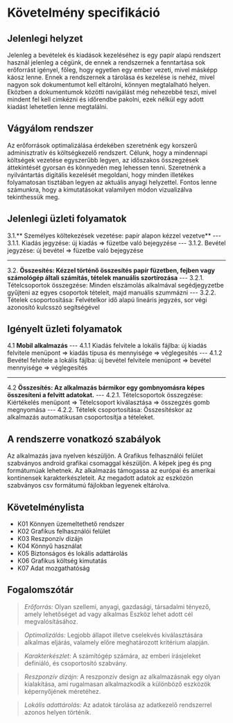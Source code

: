
# Követelmény specifikáció

## Jelenlegi helyzet
Jelenleg a bevételek és kiadások kezeléséhez is egy papír alapú rendszert használ jelenleg a cégünk,
de ennek a rendszernek a fenntartása sok erőforrást igényel, főleg, hogy egyetlen egy ember vezeti, mivel másképp káosz lenne.
Ennek a rendszernek a tárolása és kezelése is nehéz, mivel nagyon sok dokumentumot kell eltárolni, könnyen megtalalható helyen.
Eközben a dokumentumok közötti navigálást még nehezebbé teszi,
mivel mindent fel kell cimkézni és időrendbe pakolni, ezek nélkül egy adott kiadást lehetetlen lenne megtalálni.

## Vágyálom rendszer
Az erőforrások optimalizálása érdekében szeretnénk egy korszerű adminisztratív és költségkezelő rendszert.
Célunk, hogy a mindennapi költségek vezetése egyszerűbb legyen, az időszakos összegzések áttekintését
gyorsan és könnyedén meg lehessen tenni. Szeretnénk a nyilvántartás digitális kezelését megoldani,
hogy minden illetékes folyamatosan tisztában legyen az aktuális anyagi helyzettel.
Fontos lenne számunkra, hogy a kimutatásokat valamilyen módon vizualizálva tekinthessük meg.

## Jelenlegi üzleti folyamatok
3.1.** Személyes költekezések vezetése: papír alapon kézzel vezetve**
--- 3.1.1. Kiadás jegyzése: új kiadás => füzetbe való bejegyzése
--- 3.1.2. Bevétel jegyzése: új bevétel => füzetbe való bejegyzése

---
3.2. **Összesítés: Kézzel történő összesítés papír füzetben, fejben vagy számológép általi számítás, tételek manuális szortírozása**
--- 3.2.1. Tételcsoportok összegzése: Minden elszámolás alkalmával segédjegyzetbe gyűjteni az egyes csoportok  tételeit, majd manuális szummázni
--- 3.2.2. Tételek csoportosítása: Felvételkor idő alapú lineáris jegyzés, sor végi azonosító kulcsszó segítségével

## Igényelt üzleti folyamatok
4.1 **Mobil alkalmazás**
--- 4.1.1 Kiadás felvitele a lokális fájlba: új kiadás felvitele menüpont => kiadás típusa és mennyisége => véglegesítés
--- 4.1.2 Bevétel felvitele a lokális fájlba: új bevétel felvitele menüpont => bevétel mennyisége => véglegesítés

---
4.2 **Összesítés: Az alkalmazás bármikor egy gombnyomásra képes összesíteni a felvitt adatokat.**
---  4.2.1. Tételcsoportok összegzése: Kiértékelés menüpont => Tételcsoport kiválasztása => összegzés gomb megnyomása
--- 4.2.2. Tételek csoportosítása: Összesítéskor az alkalmazás automatikusan csoportosítja a tételeket.

## A rendszerre vonatkozó szabályok
Az alkalmazás java nyelven készüljön.
A Grafikus felhasználói felület szabványos android grafikai csomaggal készüljön.
A képek jpeg és png formátumúak lehetnek.
Az alkalmazás támogassa az európai és amerikai kontinensek karakterkészleteit.
Az megadott adatok az eszközön szabványos csv formátumú fájlokban legyenek eltárolva.

## Követelménylista
* K01 Könnyen üzemeltethető rendszer
* K02 Grafikus felhasználói felület
* K03 Reszponzív dizájn
* K04 Könnyű használat
* K05 Biztonságos és lokális adattárolás
* K06 Grafikus költség kimutatás
* K07 Adat mozgathatóság

## Fogalomszótár
>*Erőforrás:* Olyan szellemi, anyagi, gazdasági, társadalmi tényező,
amely lehetőséget ad vagy alkalmas Eszköz lehet adott cél megvalósításához.

>*Optimalizálás:* Legjobb állapot illetve cselekvés kiválasztására alkalmas eljárás, valamely előre meghatározott kritérium alapján.

>*Karakterkészlet:* A számítógép számára, az emberi írásjeleket definiáló, és csoportosító szabvány.

>*Reszponzív dizájn:* A reszponzív design az alkalmazásnak egy olyan kialakítása,
ami rugalmasan alkalmazkodik a különböző eszközök képernyőjének méretéhez.

>*Lokális adattárolás:* Az adatok tárolása az adatkezelő rendszerrel azonos helyen történik.


